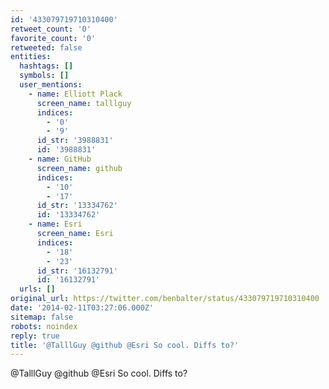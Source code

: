 ```yaml
---
id: '433079719710310400'
retweet_count: '0'
favorite_count: '0'
retweeted: false
entities:
  hashtags: []
  symbols: []
  user_mentions:
    - name: Elliott Plack
      screen_name: talllguy
      indices:
        - '0'
        - '9'
      id_str: '3988831'
      id: '3988831'
    - name: GitHub
      screen_name: github
      indices:
        - '10'
        - '17'
      id_str: '13334762'
      id: '13334762'
    - name: Esri
      screen_name: Esri
      indices:
        - '18'
        - '23'
      id_str: '16132791'
      id: '16132791'
  urls: []
original_url: https://twitter.com/benbalter/status/433079719710310400
date: '2014-02-11T03:27:06.000Z'
sitemap: false
robots: noindex
reply: true
title: '@TalllGuy @github @Esri So cool. Diffs to?'
---
```


@TalllGuy @github @Esri So cool. Diffs to?